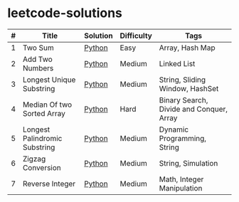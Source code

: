 # leetcode-solutions

| # | Title                         | Solution                              | Difficulty | Tags                                     |
|---|-------------------------------|---------------------------------------|------------|------------------------------------------|
| 1 | Two Sum                       | [Python](Easy/two_sum.py)             | Easy       | Array, Hash Map                          |
| 2 | Add Two Numbers               | [Python](Medium/add_two_numbers.py)   | Medium     | Linked List                              |
| 3 | Longest Unique Substring      | [Python](Medium/longest_substring.py) | Medium     | String, Sliding Window, HashSet          |
| 4 | Median Of two Sorted Array    | [Python](Hard/median_of_two_array.py) | Hard       | Binary Search, Divide and Conquer, Array |
| 5 | Longest Palindromic Substring | [Python](palindromic_substring.py)    | Medium     | Dynamic Programming, String              |
| 6 | Zigzag Conversion             | [Python](zigzag_conversion.py)        | Medium     | String, Simulation              |
| 7 | Reverse Integer               | [Python](reverse_integer.py)          | Medium     | Math, Integer Manipulation              |
 
